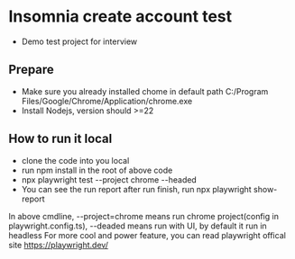 # Insomnia create account test
- Demo test project for interview

## Prepare
-  Make sure you already installed chome in default path C:/Program Files/Google/Chrome/Application/chrome.exe
-  Install Nodejs, version should >=22

## How to run it local
- clone the code into you local
- run npm install in the root of above code
- npx playwright test --project chrome --headed
- You can see the run report after run finish, run npx playwright show-report

In above cmdline, --project=chrome means run chrome project(config in playwright.config.ts), --deaded means run with UI, by default it run in headless
For more cool and power feature, you can read playwright offical site https://playwright.dev/